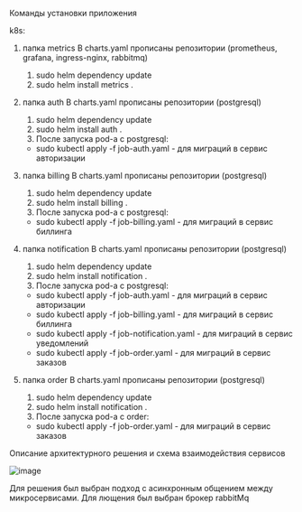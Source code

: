 Команды установки приложения

k8s:

1. папка metrics
   В charts.yaml прописаны репозитории (prometheus, grafana, ingress-nginx, rabbitmq)
   1) sudo helm dependency update
   2) sudo helm install metrics .

1. папка auth
   В charts.yaml прописаны репозитории (postgresql)
   1) sudo helm dependency update
   2) sudo helm install auth .
   3) После запуска pod-a с postgresql:
   - sudo kubectl apply -f job-auth.yaml - для миграций в сервис авторизации

2. папка billing
   В charts.yaml прописаны репозитории (postgresql)
   1) sudo helm dependency update
   2) sudo helm install billing .
   3) После запуска pod-a с postgresql:
   - sudo kubectl apply -f job-billing.yaml - для миграций в сервис биллинга

3. папка notification
   В charts.yaml прописаны репозитории (postgresql)
   1) sudo helm dependency update
   2) sudo helm install notification .
   3) После запуска pod-a с postgresql:
   - sudo kubectl apply -f job-auth.yaml - для миграций в сервис авторизации   
   - sudo kubectl apply -f job-billing.yaml - для миграций в сервис биллинга
   - sudo kubectl apply -f job-notification.yaml - для миграций в сервис уведомлений
   - sudo kubectl apply -f job-order.yaml - для миграций в сервис заказов
  
4. папка order
   В charts.yaml прописаны репозитории (postgresql)
   1) sudo helm dependency update
   2) sudo helm install notification .
   3) После запуска pod-a с order:
   - sudo kubectl apply -f job-order.yaml - для миграций в сервис заказов
  

Описание архитектурного решения и схема взаимодействия сервисов

![image](https://github.com/user-attachments/assets/7bfa2bed-eb9b-4fcd-89ff-8491e28d9ef1)

Для решения был выбран подход с асинхронным общением между микросервисами. Для лющения был выбран брокер rabbitMq
